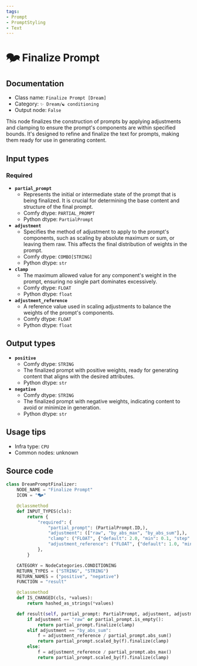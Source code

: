 ```yaml
---
tags:
- Prompt
- PromptStyling
- Text
---
```


# 🗫 Finalize Prompt
## Documentation
- Class name: `Finalize Prompt [Dream]`
- Category: `✨ Dream/☯ conditioning`
- Output node: `False`

This node finalizes the construction of prompts by applying adjustments and clamping to ensure the prompt's components are within specified bounds. It's designed to refine and finalize the text for prompts, making them ready for use in generating content.
## Input types
### Required
- **`partial_prompt`**
    - Represents the initial or intermediate state of the prompt that is being finalized. It is crucial for determining the base content and structure of the final prompt.
    - Comfy dtype: `PARTIAL_PROMPT`
    - Python dtype: `PartialPrompt`
- **`adjustment`**
    - Specifies the method of adjustment to apply to the prompt's components, such as scaling by absolute maximum or sum, or leaving them raw. This affects the final distribution of weights in the prompt.
    - Comfy dtype: `COMBO[STRING]`
    - Python dtype: `str`
- **`clamp`**
    - The maximum allowed value for any component's weight in the prompt, ensuring no single part dominates excessively.
    - Comfy dtype: `FLOAT`
    - Python dtype: `float`
- **`adjustment_reference`**
    - A reference value used in scaling adjustments to balance the weights of the prompt's components.
    - Comfy dtype: `FLOAT`
    - Python dtype: `float`
## Output types
- **`positive`**
    - Comfy dtype: `STRING`
    - The finalized prompt with positive weights, ready for generating content that aligns with the desired attributes.
    - Python dtype: `str`
- **`negative`**
    - Comfy dtype: `STRING`
    - The finalized prompt with negative weights, indicating content to avoid or minimize in generation.
    - Python dtype: `str`
## Usage tips
- Infra type: `CPU`
- Common nodes: unknown


## Source code
```python
class DreamPromptFinalizer:
    NODE_NAME = "Finalize Prompt"
    ICON = "🗫"

    @classmethod
    def INPUT_TYPES(cls):
        return {
            "required": {
                "partial_prompt": (PartialPrompt.ID,),
                "adjustment": (["raw", "by_abs_max", "by_abs_sum"],),
                "clamp": ("FLOAT", {"default": 2.0, "min": 0.1, "step": 0.1}),
                "adjustment_reference": ("FLOAT", {"default": 1.0, "min": 0.1}),
            },
        }

    CATEGORY = NodeCategories.CONDITIONING
    RETURN_TYPES = ("STRING", "STRING")
    RETURN_NAMES = ("positive", "negative")
    FUNCTION = "result"

    @classmethod
    def IS_CHANGED(cls, *values):
        return hashed_as_strings(*values)

    def result(self, partial_prompt: PartialPrompt, adjustment, adjustment_reference, clamp):
        if adjustment == "raw" or partial_prompt.is_empty():
            return partial_prompt.finalize(clamp)
        elif adjustment == "by_abs_sum":
            f = adjustment_reference / partial_prompt.abs_sum()
            return partial_prompt.scaled_by(f).finalize(clamp)
        else:
            f = adjustment_reference / partial_prompt.abs_max()
            return partial_prompt.scaled_by(f).finalize(clamp)

```
